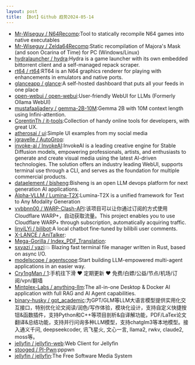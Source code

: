 ```yaml
---
layout: post
title: 【Bot】Github 趋势2024-05-14
---
```


* [Mr-Wiseguy / N64Recomp](https://github.com/Mr-Wiseguy/N64Recomp):Tool to statically recompile N64 games into native executables
* [Mr-Wiseguy / Zelda64Recomp](https://github.com/Mr-Wiseguy/Zelda64Recomp):Static recompilation of Majora's Mask (and soon Ocarina of Time) for PC (Windows/Linux)
* [hydralauncher / hydra](https://github.com/hydralauncher/hydra):Hydra is a game launcher with its own embedded bittorrent client and a self-managed repack scraper.
* [rt64 / rt64](https://github.com/rt64/rt64):RT64 is an N64 graphics renderer for playing with enhancements in emulators and native ports.
* [glanceapp / glance](https://github.com/glanceapp/glance):A self-hosted dashboard that puts all your feeds in one place
* [open-webui / open-webui](https://github.com/open-webui/open-webui):User-friendly WebUI for LLMs (Formerly Ollama WebUI)
* [mustafaaljadery / gemma-2B-10M](https://github.com/mustafaaljadery/gemma-2B-10M):Gemma 2B with 10M context length using Infini-attention.
* [CorentinTh / it-tools](https://github.com/CorentinTh/it-tools):Collection of handy online tools for developers, with great UX.
* [atherosai / ui](https://github.com/atherosai/ui):Simple UI examples from my social media
* [jgravelle / AutoGroq](https://github.com/jgravelle/AutoGroq):
* [invoke-ai / InvokeAI](https://github.com/invoke-ai/InvokeAI):InvokeAI is a leading creative engine for Stable Diffusion models, empowering professionals, artists, and enthusiasts to generate and create visual media using the latest AI-driven technologies. The solution offers an industry leading WebUI, supports terminal use through a CLI, and serves as the foundation for multiple commercial products.
* [dataelement / bisheng](https://github.com/dataelement/bisheng):Bisheng is an open LLM devops platform for next generation AI applications.
* [Alpha-VLLM / Lumina-T2X](https://github.com/Alpha-VLLM/Lumina-T2X):Lumina-T2X is a unified framework for Text to Any Modality Generation
* [vvbbnn00 / WARP-Clash-API](https://github.com/vvbbnn00/WARP-Clash-API):该项目可以让你通过订阅的方式使用Cloudflare WARP+，自动获取流量。This project enables you to use Cloudflare WARP+ through subscription, automatically acquiring traffic.
* [linyiLYi / bilibot](https://github.com/linyiLYi/bilibot):A local chatbot fine-tuned by bilibili user comments.
* [X-LANCE / AniTalker](https://github.com/X-LANCE/AniTalker):
* [Mega-Gorilla / Index_PDF_Translation](https://github.com/Mega-Gorilla/Index_PDF_Translation):
* [sxyazi / yazi](https://github.com/sxyazi/yazi):💥 Blazing fast terminal file manager written in Rust, based on async I/O.
* [modelscope / agentscope](https://github.com/modelscope/agentscope):Start building LLM-empowered multi-agent applications in an easier way.
* [Cry1ngMan / 1](https://github.com/Cry1ngMan/1):手机往下滑 ❤️ 定期更新 ❤️ 免费/白嫖/公益/节点/机场/订阅/vpn/翻墙
* [Mintplex-Labs / anything-llm](https://github.com/Mintplex-Labs/anything-llm):The all-in-one Desktop & Docker AI application with full RAG and AI Agent capabilities.
* [binary-husky / gpt_academic](https://github.com/binary-husky/gpt_academic):为GPT/GLM等LLM大语言模型提供实用化交互接口，特别优化论文阅读/润色/写作体验，模块化设计，支持自定义快捷按钮&函数插件，支持Python和C++等项目剖析&自译解功能，PDF/LaTex论文翻译&总结功能，支持并行问询多种LLM模型，支持chatglm3等本地模型。接入通义千问, deepseekcoder, 讯飞星火, 文心一言, llama2, rwkv, claude2, moss等。
* [jellyfin / jellyfin-web](https://github.com/jellyfin/jellyfin-web):Web Client for Jellyfin
* [stooged / PI-Pwn](https://github.com/stooged/PI-Pwn):pppwn
* [jellyfin / jellyfin](https://github.com/jellyfin/jellyfin):The Free Software Media System
